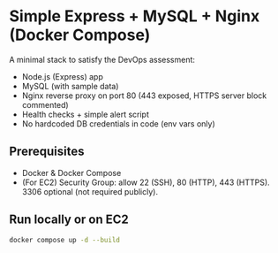 # Simple Express + MySQL + Nginx (Docker Compose)

A minimal stack to satisfy the DevOps assessment:
- Node.js (Express) app
- MySQL (with sample data)
- Nginx reverse proxy on port 80 (443 exposed, HTTPS server block commented)
- Health checks + simple alert script
- No hardcoded DB credentials in code (env vars only)

## Prerequisites
- Docker & Docker Compose
- (For EC2) Security Group: allow 22 (SSH), 80 (HTTP), 443 (HTTPS). 3306 optional (not required publicly).

## Run locally or on EC2
```bash
docker compose up -d --build
